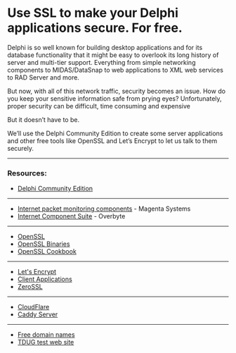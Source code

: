 # Use SSL to make your Delphi applications secure. For free.

Delphi is so well known for building desktop applications and for its database functionality that it might be easy to overlook its long history of server and multi-tier support. Everything from simple networking components to MIDAS/DataSnap to web applications to XML web services to RAD Server and more.

But now, with all of this network traffic, security becomes an issue. How do you keep your sensitive information safe from prying eyes? Unfortunately, proper security can be difficult, time consuming and expensive

But it doesn’t have to be.

We’ll use the Delphi Community Edition to create some server applications and other free tools like OpenSSL and Let’s Encrypt to let us talk to them securely.

---
### Resources:
* [Delphi Community Edition](https://www.embarcadero.com/products/delphi/starter)
---
* [Internet packet monitoring components](https://www.magsys.co.uk/delphi/magmonsock.asp) - Magenta Systems
* [Internet Component Suite](http://www.overbyte.eu/frame_index.html?redirTo=/products/ics.html) - Overbyte
---
* [OpenSSL](https://www.openssl.org/)
* [OpenSSL Binaries](https://www.openssl.org/community/binaries.html)
* [OpenSSL Cookbook](https://www.feistyduck.com/books/openssl-cookbook)
---
* [Let's Encrypt](https://letsencrypt.org/)
* [Client Applications](https://letsencrypt.org/docs/client-options)
* [ZeroSSL](https://zerossl.com/)
---
* [CloudFlare](https://www.cloudflare.com/)
* [Caddy Server](https://caddyserver.com/)
---
* [Free domain names](https://palash.tk/How-To-Get-A-Free-Domain)
* [TDUG test web site](http://tdug.co.nf)
